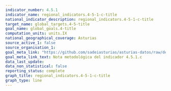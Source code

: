 ```yaml
---
indicator_number: 4.5.1
indicator_name: regional_indicators.4-5-1-c-title
national_indicator_description: regional_indicators.4-5-1-c-title
target_name: global_targets.4-5-title
goal_name: global_goals.4-title
computation_units: units.IX
national_geographical_coverage: Asturias
source_active_1: false
source_organisation_1:  
goal_meta_link: "https://github.com/sadeiasturias/asturias-datos/raw/develop/descargas/methodology/4.5.1.c.pdf"
goal_meta_link_text: Nota metodológica del indicador 4.5.1.c
data_last_update:  
data_non_statistical: false
reporting_status: complete
graph_title: regional_indicators.4-5-1-c-title
graph_type: line
---
```

